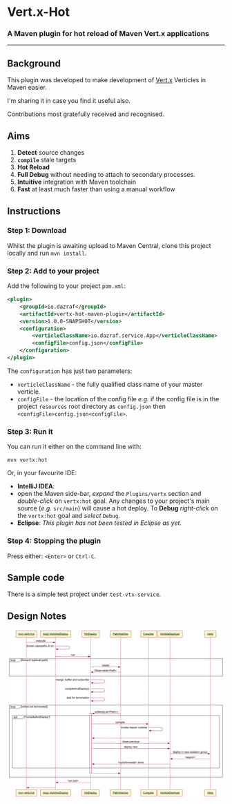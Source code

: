 # Vert.x-Hot
### A Maven plugin for hot reload of Maven Vert.x applications
---
## Background

This plugin was developed to make development of [Vert.x](http://vertx.io) Verticles in Maven easier. 

I'm sharing it in case you find it useful also. 

Contributions most gratefully received and recognised.
 
## Aims

1. __Detect__ source changes
2. __```compile```__ stale targets
3. __Hot Reload__
4. __Full Debug__ without needing to attach to secondary processes.
5. __Intuitive__ integration with Maven toolchain
6. __Fast__ at least much faster than using a manual workflow

## Instructions

### Step 1: Download
Whilst the plugin is awaiting upload to Maven Central, clone this project locally and run ```mvn install```.

### Step 2: Add to your project
Add the following to your project ```pom.xml```:

```xml
<plugin>
    <groupId>io.dazraf</groupId>
    <artifactId>vertx-hot-maven-plugin</artifactId>
    <version>1.0.0-SNAPSHOT</version>
    <configuration>
        <verticleClassName>io.dazraf.service.App</verticleClassName>
        <configFile>config.json</configFile>
    </configuration>
</plugin>
```

The ```configuration``` has just two parameters:

* ```verticleClassName``` - the fully qualified class name of your master verticle.
* ```configFile``` - the location of the config file *e.g.* if the config file is in the project ```resources``` root directory as ```config.json``` then ```<configFile>config.json<configFile>```.  

### Step 3: Run it

You can run it either on the command line with:

``` 
mvn vertx:hot
```

Or, in your favourite IDE: 

* __IntelliJ IDEA__: 
*  open the Maven side-bar, *expand* the ```Plugins/vertx``` section and *double-click* on ```vertx:hot``` goal. Any changes to your project's main source (*e.g.* ```src/main```) will cause a hot deploy. To __Debug__ *right-click* on the ```vertx:hot``` goal and *select* ```Debug```.
* __Eclipse__: *This plugin has not been tested in Eclipse as yet.*





### Step 4: Stopping the plugin

Press either: ```<Enter>``` or  ```Ctrl-C```.

## Sample code
There is a simple test project under ```test-vtx-service```.

## Design Notes

![sequence diagram](design.svg)


